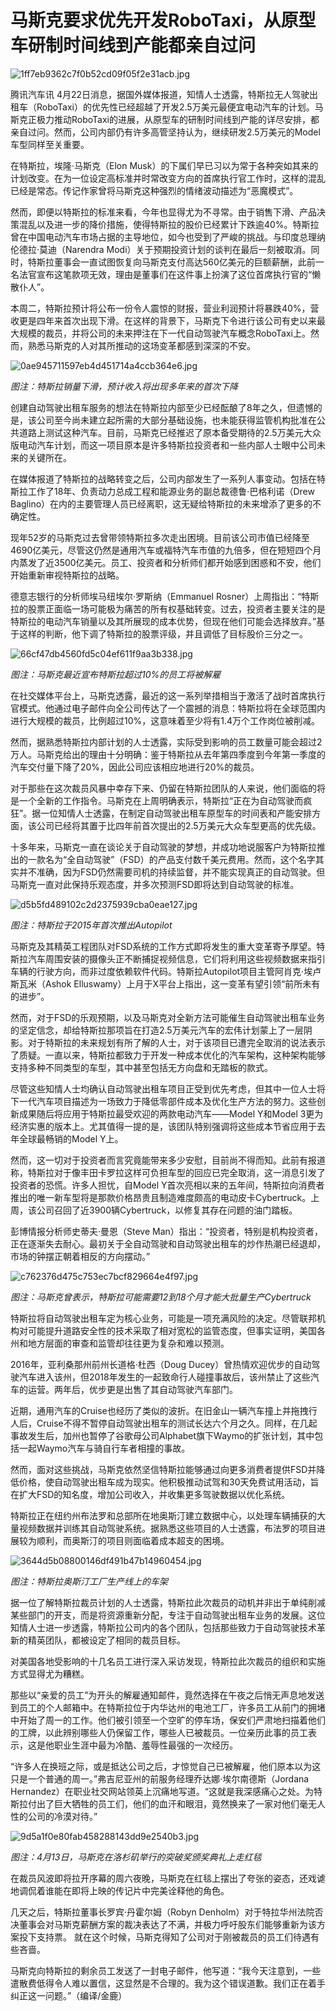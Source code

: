# 马斯克要求优先开发RoboTaxi，从原型车研制时间线到产能都亲自过问

![1ff7eb9362c7f0b52cd09f05f2e31acb.jpg](https://raw.githubusercontent.com/qqhsx/qqnews_image/main/2024/04/22/马斯克要求优先开发RoboTaxi，从原型车研制时间线到产能都亲自过问/1ff7eb9362c7f0b52cd09f05f2e31acb.jpg)

腾讯汽车讯
4月22日消息，据国外媒体报道，知情人士透露，特斯拉无人驾驶出租车（RoboTaxi）的优先性已经超越了开发2.5万美元最便宜电动汽车的计划。马斯克正极力推动RoboTaxi的进展，从原型车的研制时间线到产能的详尽安排，都亲自过问。然而，公司内部仍有许多高管坚持认为，继续研发2.5万美元的Model车型同样至关重要。

在特斯拉，埃隆·马斯克（Elon
Musk）的下属们早已习以为常于各种突如其来的计划改变。在为一位设定高标准并时常改变方向的首席执行官工作时，这样的混乱已经是常态。传记作家曾将马斯克这种强烈的情绪波动描述为“恶魔模式”。

然而，即便以特斯拉的标准来看，今年也显得尤为不寻常。由于销售下滑、产品决策混乱以及进一步的降价措施，使得特斯拉的股价已经累计下跌逾40%。特斯拉曾在中国电动汽车市场占据的主导地位，如今也受到了严峻的挑战。与印度总理纳伦德拉·莫迪（Narendra
Modi）关于预期投资计划的谈判在最后一刻被取消。同时，特斯拉董事会一直试图恢复向马斯克支付高达560亿美元的巨额薪酬，此前一名法官宣布这笔款项无效，理由是董事们在这件事上扮演了这位首席执行官的“懒散仆人”。

本周二，特斯拉预计将公布一份令人震惊的财报，营业利润预计将暴跌40%，营收更是四年来首次出现下滑。在这样的背景下，马斯克下令进行该公司有史以来最大规模的裁员，并将公司的未来押注在下一代自动驾驶汽车概念RoboTaxi上。然而，熟悉马斯克的人对其所推动的这场变革都感到深深的不安。

![0ae945711597eb4d451714a4ccb364e6.jpg](https://raw.githubusercontent.com/qqhsx/qqnews_image/main/2024/04/22/马斯克要求优先开发RoboTaxi，从原型车研制时间线到产能都亲自过问/0ae945711597eb4d451714a4ccb364e6.jpg)

_图注：特斯拉销量下滑，预计收入将出现多年来的首次下降_

创建自动驾驶出租车服务的想法在特斯拉内部至少已经酝酿了8年之久，但遗憾的是，该公司至今尚未建立起所需的大部分基础设施，也未能获得监管机构批准在公共道路上测试这种汽车。目前，马斯克已经推迟了原本备受期待的2.5万美元大众版电动汽车计划，而这一项目原本是许多特斯拉投资者和一些内部人士眼中公司未来的关键所在。

在媒体报道了特斯拉的战略转变之后，公司内部发生了一系列人事变动。包括在特斯拉工作了18年、负责动力总成工程和能源业务的副总裁德鲁·巴格利诺（Drew
Baglino）在内的主要管理人员已经离职，这无疑给特斯拉的未来增添了更多的不确定性。

现年52岁的马斯克过去曾带领特斯拉多次走出困境。目前该公司市值已经降至4690亿美元，尽管这仍然是通用汽车或福特汽车市值的九倍多，但在短短四个月内蒸发了近3500亿美元。员工、投资者和分析师们都开始感到困惑和不安，他们开始重新审视特斯拉的战略。

德意志银行的分析师埃马纽埃尔·罗斯纳（Emmanuel
Rosner）上周指出：“特斯拉的股票正面临一场可能极为痛苦的所有权基础转变。过去，投资者主要关注的是特斯拉的电动汽车销量以及其所展现的成本优势，但现在他们可能会选择放弃。”基于这样的判断，他下调了特斯拉的股票评级，并且调低了目标股价三分之一。

![66cf47db4560fd5c04ef611f9aa3b338.jpg](https://raw.githubusercontent.com/qqhsx/qqnews_image/main/2024/04/22/马斯克要求优先开发RoboTaxi，从原型车研制时间线到产能都亲自过问/66cf47db4560fd5c04ef611f9aa3b338.jpg)

_图注：马斯克最近宣布特斯拉超过10%的员工将被解雇_

在社交媒体平台上，马斯克透露，最近的这一系列举措相当于激活了战时首席执行官模式。他通过电子邮件向全公司传达了一个震撼的消息：特斯拉将在全球范围内进行大规模的裁员，比例超过10%，这意味着至少将有1.4万个工作岗位被削减。

然而，据熟悉特斯拉内部计划的人士透露，实际受到影响的员工数量可能会超过2万人。马斯克给出的理由十分明确：鉴于特斯拉从去年第四季度到今年第一季度的汽车交付量下降了20%，因此公司应该相应地进行20%的裁员。

对于那些在这次裁员风暴中幸存下来、仍留在特斯拉团队的人来说，他们面临的将是一个全新的工作指令。马斯克在上周明确表示，特斯拉“正在为自动驾驶而疯狂”。据一位知情人士透露，在制定自动驾驶出租车原型车的时间表和产能安排方面，该公司已经将其置于比四年前首次提出的2.5万美元大众车型更高的优先级。

十多年来，马斯克一直在谈论关于自动驾驶的梦想，并成功地说服客户为特斯拉推出的一款名为“全自动驾驶”（FSD）的产品支付数千美元费用。然而，这个名字其实并不准确，因为FSD仍然需要司机的持续监督，并不能实现真正的自动驾驶。但马斯克一直对此保持乐观态度，并多次预测FSD即将达到自动驾驶的标准。

![d5b5fd489102c2d2375939cba0eae127.jpg](https://raw.githubusercontent.com/qqhsx/qqnews_image/main/2024/04/22/马斯克要求优先开发RoboTaxi，从原型车研制时间线到产能都亲自过问/d5b5fd489102c2d2375939cba0eae127.jpg)

_图注：特斯拉于2015年首次推出Autopilot_

马斯克及其精英工程团队对FSD系统的工作方式即将发生的重大变革寄予厚望。特斯拉汽车周围安装的摄像头正不断捕捉视频信息，它们将利用这些视频数据来指引车辆的行驶方向，而非过度依赖软件代码。特斯拉Autopilot项目主管阿肖克·埃卢斯瓦米（Ashok
Elluswamy）上月于X平台上指出，这一变革有望引领“前所未有的进步”。

然而，对于FSD的乐观预期，以及马斯克对全新方法可能催生自动驾驶出租车业务的坚定信念，却给特斯拉那项旨在打造2.5万美元汽车的宏伟计划蒙上了一层阴影。对于特斯拉的未来规划有所了解的人士，对于该项目已遭完全取消的说法表示了质疑。一直以来，特斯拉都致力于开发一种成本优化的汽车架构，这种架构能够支持多种不同类型的车型，其中甚至包括无方向盘和无踏板的款式。

尽管这些知情人士均确认自动驾驶出租车项目正受到优先考虑，但其中一位人士将下一代汽车项目描述为一场致力于降低零部件成本及优化生产方法的努力。这些创新成果随后将应用于特斯拉最受欢迎的两款电动汽车——Model
Y和Model 3更为经济实惠的版本上。尤其值得一提的是，该团队特别强调将这些成本节省应用于去年全球最畅销的Model Y上。

然而，这一切对于投资者而言究竟能带来多少安慰，目前尚不得而知。此前有报道称，特斯拉对于像丰田卡罗拉这样可负担车型的回应已完全取消，这一消息引发了投资者的恐慌。许多人担忧，自Model
Y首次亮相以来的五年间，特斯拉向消费者推出的唯一新车型将是那款价格昂贵且制造难度颇高的电动皮卡Cybertruck。上周，该公司召回了近3900辆Cybertruck，以修复其存在问题的油门踏板。

彭博情报分析师史蒂夫·曼恩（Steve
Man）指出：“投资者，特别是机构投资者，正在逐渐失去耐心。最初关于全自动驾驶和自动驾驶出租车的炒作热潮已经退却，市场的钟摆正朝着相反的方向摆动。”

![c762376d475c753ec7bcf829664e4f97.jpg](https://raw.githubusercontent.com/qqhsx/qqnews_image/main/2024/04/22/马斯克要求优先开发RoboTaxi，从原型车研制时间线到产能都亲自过问/c762376d475c753ec7bcf829664e4f97.jpg)

 _图注：马斯克曾表示，特斯拉可能需要12到18个月才能大批量生产Cybertruck_

特斯拉将自动驾驶出租车定为核心业务，可能是一项充满风险的决定。尽管联邦机构对可能提升道路安全性的技术采取了相对宽松的监管态度，但事实证明，美国各州和地方层面的审查和监管却往往更为复杂和难以预测。

2016年，亚利桑那州前州长道格·杜西（Doug
Ducey）曾热情欢迎优步的自动驾驶汽车进入该州，但2018年发生的一起致命行人碰撞事故后，该州禁止了这些汽车的运营。两年后，优步更是出售了其自动驾驶汽车部门。

近期，通用汽车的Cruise也经历了类似的波折。在旧金山一辆汽车撞上并拖拽行人后，Cruise不得不暂停自动驾驶出租车的测试长达六个月之久。同样，在几起事故发生后，加州也暂停了谷歌母公司Alphabet旗下Waymo的扩张计划，其中包括一起Waymo汽车与骑自行车者相撞的事故。

然而，面对这些挑战，马斯克依然坚信特斯拉能够通过向更多消费者提供FSD并降低价格，使自动驾驶出租车成为现实。他积极推动试驾和30天免费试用活动，旨在扩大FSD的知名度，增加公司收入，并收集更多驾驶数据以优化系统。

特斯拉正在纽约州布法罗和总部所在地奥斯汀建立数据中心，以处理车辆捕获的大量视频数据并训练其自动驾驶系统。据熟悉这些项目的人士透露，布法罗的项目进展较为顺利，而奥斯汀的项目则面临着成本超支的困境。

![3644d5b08800146df491b47b14960454.jpg](https://raw.githubusercontent.com/qqhsx/qqnews_image/main/2024/04/22/马斯克要求优先开发RoboTaxi，从原型车研制时间线到产能都亲自过问/3644d5b08800146df491b47b14960454.jpg)

 _图注：特斯拉奥斯汀工厂生产线上的车架_

据一位了解特斯拉裁员计划的人士透露，特斯拉此次裁员的动机并非出于单纯削减某些部门的开支，而是将资源重新分配，专注于自动驾驶出租车业务的发展。这位知情人士进一步透露，特斯拉公司内的各个团队，包括那些致力于自动驾驶技术革新的精英团队，都被设定了相同的裁员目标。

对美国各地受影响的十几名员工进行深入采访发现，特斯拉此次裁员的组织和实施方式显得尤为糟糕。

那些以“亲爱的员工”为开头的解雇通知邮件，竟然选择在午夜之后悄无声息地发送到员工的个人邮箱中。在特斯拉位于内华达州的电池工厂，许多员工从前门的拥堵中开始了周一的工作。他们被引领至一个空旷的停车场，保安们严肃地扫描着他们的工牌，以此辨别哪些人仍保留工作，哪些人已被裁员。一位亲历此事的员工表示，这是他职业生涯中最为冷酷、羞辱性最强的一次经历。

“许多人在换班之际，或是抵达公司之后，才惊觉自己已被解雇，他们原本以为这只是一个普通的周一。”弗吉尼亚州的前服务经理乔达娜·埃尔南德斯（Jordana
Hernandez）在职业社交网站领英上沉痛地写道。“这就是我深感痛心之处。为特斯拉付出了巨大牺牲的员工们，他们的血汗和眼泪，竟然换来了一家对他们毫无人性的公司的冷漠对待。”

![9d5a1f0e80fab458288143dd9e2540b3.jpg](https://raw.githubusercontent.com/qqhsx/qqnews_image/main/2024/04/22/马斯克要求优先开发RoboTaxi，从原型车研制时间线到产能都亲自过问/9d5a1f0e80fab458288143dd9e2540b3.jpg)

 _图注：4月13日，马斯克在洛杉矶举行的突破奖颁奖典礼上走红毯_

在裁员风波即将拉开序幕的周六夜晚，马斯克在红毯上摆出了夸张的姿态，还戏谑地调侃着谁能在即将上映的传记片中完美诠释他的角色。

几天之后，特斯拉董事长罗宾·丹霍尔姆（Robyn
Denholm）对于特拉华州法院否决董事会对马斯克薪酬方案的裁决表达了不满，并极力呼吁股东们能够重新为该方案投下支持票。
就在这个时候，马斯克得知了公司对于刚被裁员的员工们待遇有些吝啬。

马斯克向特斯拉的剩余员工发送了一封电子邮件，他写道：“我今天注意到，一些遣散费低得令人难以置信，这显然是不合理的。我为这个错误道歉。我们正在着手纠正这一问题。”（编译/金鹿）


